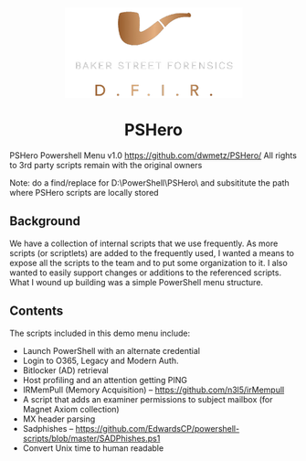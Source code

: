 <div align="center">
 <img style="padding:0;vertical-align:bottom;" height="158" width="311" src="BSF.png"/>
 <p>
  <h1>
   PSHero
  </h1>
 </p>

</div>

PSHero Powershell Menu v1.0
https://github.com/dwmetz/PSHero/
All rights to 3rd party scripts remain with the original owners

Note: do a find/replace for D:\PowerShell\PSHero\ and subsititute the path where PSHero scripts are locally stored

## Background

We have a collection of internal scripts that we use frequently. As more scripts (or scriptlets) are added to the frequently used, I wanted a means to expose all the scripts to the team and to put some organization to it. I also wanted to easily support changes or additions to the referenced scripts. What I wound up building was a simple PowerShell menu structure.

## Contents
The scripts included in this demo menu include:

- Launch PowerShell with an alternate credential
- Login to O365, Legacy and Modern Auth.
- Bitlocker (AD) retrieval
- Host profiling and an attention getting PING
- IRMemPull (Memory Acquisition) – https://github.com/n3l5/irMempull
- A script that adds an examiner permissions to subject mailbox (for Magnet Axiom collection)
- MX header parsing
- Sadphishes – https://github.com/EdwardsCP/powershell-scripts/blob/master/SADPhishes.ps1
- Convert Unix time to human readable
